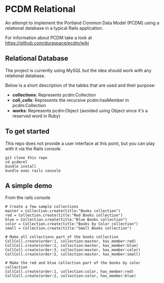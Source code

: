 # PCDM Relational
An attempt to implement the Portland Common Data Model (PCDM) using a relational database in a typical Rails application.

For information about PCDM take a look at https://github.com/duraspace/pcdm/wiki


## Relational Database
The project is currently using MySQL but the idea should work with any relational database.

Below is a short description of the tables that are used and their purpose:
* **collections**: Represents pcdm:Collection
* **coll_colls**: Represents the recursive pcdm:hasMember in pcdm:Collection
* **works**: Represents pcdm:Object (avoided using Object since it's a reserved word in Ruby)


## To get started
This repo does not provide a user interface at this point, but you can play with it via the Rails console.

```
git clone this repo
cd pcdmrel
bundle install
bundle exec rails console
```

## A simple demo
From the rails console

```
# Create a few sample collections
master = Collection.create(title:"Books collection")
red = Collection.create(title:"Red Books collection")
blue = Collection.create(title:"Blue Books collection")
color = Collection.create(title:"Books by Color collection")
small = Collection.create(title:"Small Books collection")

# Make all collections part of the books collection
CollColl.create(order:1, collection:master, has_member:red)
CollColl.create(order:2, collection:master, has_member:blue)
CollColl.create(order:3, collection:master, has_member:color)
CollColl.create(order:5, collection:master, has_member:small)

# Make the red and blue collection part of the books by color collection
CollColl.create(order:1, collection:color, has_member:red)
CollColl.create(order:2, collection:color, has_member:blue)
```

